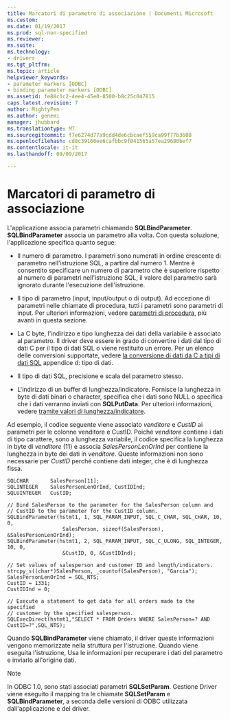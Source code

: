 ```yaml
---
title: Marcatori di parametro di associazione | Documenti Microsoft
ms.custom: 
ms.date: 01/19/2017
ms.prod: sql-non-specified
ms.reviewer: 
ms.suite: 
ms.technology:
- drivers
ms.tgt_pltfrm: 
ms.topic: article
helpviewer_keywords:
- parameter markers [ODBC]
- binding parameter markers [ODBC]
ms.assetid: fe88c1c2-4ee4-45e0-8500-b8c25c047815
caps.latest.revision: 7
author: MightyPen
ms.author: genemi
manager: jhubbard
ms.translationtype: MT
ms.sourcegitcommit: f7e6274d77a9cdd4de6cbcaef559ca99f77b3608
ms.openlocfilehash: cd8c39160ee6cafbbc9f041565a57ea29680bef7
ms.contentlocale: it-it
ms.lasthandoff: 09/09/2017

---
```

# <a name="binding-parameter-markers"></a>Marcatori di parametro di associazione
L'applicazione associa parametri chiamando **SQLBindParameter**. **SQLBindParameter** associa un parametro alla volta. Con questa soluzione, l'applicazione specifica quanto segue:  
  
-   Il numero di parametro. I parametri sono numerati in ordine crescente di parametro nell'istruzione SQL, a partire dal numero 1. Mentre è consentito specificare un numero di parametro che è superiore rispetto al numero di parametri nell'istruzione SQL, il valore del parametro sarà ignorato durante l'esecuzione dell'istruzione.  
  
-   Il tipo di parametro (input, input/output o di output). Ad eccezione di parametri nelle chiamate di procedura, tutti i parametri sono parametri di input. Per ulteriori informazioni, vedere [parametri di procedura](../../../odbc/reference/develop-app/procedure-parameters.md), più avanti in questa sezione.  
  
-   La C byte, l'indirizzo e tipo lunghezza dei dati della variabile è associato al parametro. Il driver deve essere in grado di convertire i dati dal tipo di dati C per il tipo di dati SQL o viene restituito un errore. Per un elenco delle conversioni supportate, vedere [la conversione di dati da C a tipi di dati SQL](../../../odbc/reference/appendixes/converting-data-from-c-to-sql-data-types.md) appendice d: tipo di dati.  
  
-   Il tipo di dati SQL, precisione e scala del parametro stesso.  
  
-   L'indirizzo di un buffer di lunghezza/indicatore. Fornisce la lunghezza in byte di dati binari o character, specifica che i dati sono NULL o specifica che i dati verranno inviati con **SQLPutData**. Per ulteriori informazioni, vedere [tramite valori di lunghezza/indicatore](../../../odbc/reference/develop-app/using-length-and-indicator-values.md).  
  
 Ad esempio, il codice seguente viene associato *venditore* e *CustID* ai parametri per le colonne venditore e CustID. Poiché *venditore* contiene i dati di tipo carattere, sono a lunghezza variabile, il codice specifica la lunghezza in byte di *venditore* (11) e associa *SalesPersonLenOrInd* per contiene la lunghezza in byte dei dati in *venditore*. Queste informazioni non sono necessarie per *CustID* perché contiene dati integer, che è di lunghezza fissa.  
  
```  
SQLCHAR       SalesPerson[11];  
SQLINTEGER    SalesPersonLenOrInd, CustIDInd;  
SQLUINTEGER   CustID;  
  
// Bind SalesPerson to the parameter for the SalesPerson column and  
// CustID to the parameter for the CustID column.  
SQLBindParameter(hstmt1, 1, SQL_PARAM_INPUT, SQL_C_CHAR, SQL_CHAR, 10, 0,  
                  SalesPerson, sizeof(SalesPerson), &SalesPersonLenOrInd);  
SQLBindParameter(hstmt1, 2, SQL_PARAM_INPUT, SQL_C_ULONG, SQL_INTEGER, 10, 0,  
                  &CustID, 0, &CustIDInd);  
  
// Set values of salesperson and customer ID and length/indicators.  
strcpy_s((char*)SalesPerson, _countof(SalesPerson), "Garcia");  
SalesPersonLenOrInd = SQL_NTS;  
CustID = 1331;  
CustIDInd = 0;  
  
// Execute a statement to get data for all orders made to the specified  
// customer by the specified salesperson.  
SQLExecDirect(hstmt1,"SELECT * FROM Orders WHERE SalesPerson=? AND CustID=?",SQL_NTS);  
```  
  
 Quando **SQLBindParameter** viene chiamato, il driver queste informazioni vengono memorizzate nella struttura per l'istruzione. Quando viene eseguita l'istruzione, Usa le informazioni per recuperare i dati del parametro e inviarlo all'origine dati.  
  
> [!NOTE]  
>  In ODBC 1.0, sono stati associati parametri **SQLSetParam**. Gestione Driver viene eseguito il mapping tra le chiamate **SQLSetParam** e **SQLBindParameter**, a seconda delle versioni di ODBC utilizzata dall'applicazione e del driver.
